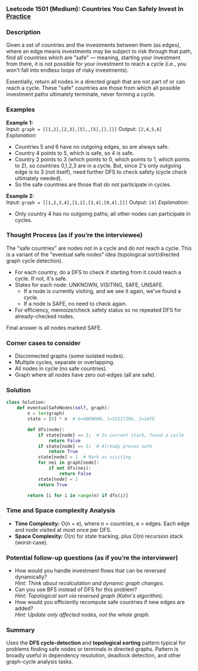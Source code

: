 ### Leetcode 1501 (Medium): Countries You Can Safely Invest In [Practice](https://leetcode.com/problems/countries-you-can-safely-invest-in)

### Description  
Given a set of countries and the investments between them (as edges), where an edge means investments may be subject to risk through that path, find all countries which are "safe" — meaning, starting your investment from there, it is not possible for your investment to reach a cycle (i.e., you won't fall into endless loops of risky investments).

Essentially, return all nodes in a directed graph that are not part of or can reach a cycle. These "safe" countries are those from which all possible investment paths ultimately terminate, never forming a cycle.

### Examples  
**Example 1:**  
Input: `graph = [[1,2],[2,3],[5],,[5],[],[]]`
Output: `[2,4,5,6]`
*Explanation:*
- Countries 5 and 6 have no outgoing edges, so are always safe.
- Country 4 points to 5, which is safe, so 4 is safe.
- Country 2 points to 3 (which points to 0, which points to 1, which points to 2), so countries 0,1,2,3 are in a cycle. But, since 2's only outgoing edge is to 3 (not itself), need further DFS to check safety (cycle check ultimately needed).
- So the safe countries are those that do not participate in cycles.

**Example 2:**  
Input: `graph = [[1,2,3,4],[1,2],[3,4],[0,4],[]]`
Output: `[4]`
*Explanation:*
- Only country 4 has no outgoing paths; all other nodes can participate in cycles.

### Thought Process (as if you’re the interviewee)  
The "safe countries" are nodes not in a cycle and do not reach a cycle. This is a variant of the "eventual safe nodes" idea (topological sort/directed graph cycle detection).
- For each country, do a DFS to check if starting from it could reach a cycle. If not, it's safe.
- States for each node: UNKNOWN, VISITING, SAFE, UNSAFE.
  - If a node is currently visiting, and we see it again, we've found a cycle.
  - If a node is SAFE, no need to check again.
- For efficiency, memoize/check safety status so no repeated DFS for already-checked nodes.

Final answer is all nodes marked SAFE.

### Corner cases to consider  
- Disconnected graphs (some isolated nodes).
- Multiple cycles, separate or overlapping.
- All nodes in cycle (no safe countries).
- Graph where all nodes have zero out-edges (all are safe).

### Solution

```python
class Solution:
    def eventualSafeNodes(self, graph):
        n = len(graph)
        state = [0] * n  # 0=UNKNOWN, 1=VISITING, 2=SAFE

        def dfs(node):
            if state[node] == 1:  # In current stack, found a cycle
                return False
            if state[node] == 2:  # Already proven safe
                return True
            state[node] = 1  # Mark as visiting
            for nei in graph[node]:
                if not dfs(nei):
                    return False
            state[node] = 2
            return True

        return [i for i in range(n) if dfs(i)]
```

### Time and Space complexity Analysis  
- **Time Complexity:** O(n + e), where n = countries, e = edges. Each edge and node visited at most once per DFS.
- **Space Complexity:** O(n) for state tracking, plus O(n) recursion stack (worst-case).

### Potential follow-up questions (as if you’re the interviewer)  
- How would you handle investment flows that can be reversed dynamically?  
  *Hint: Think about recalculation and dynamic graph changes.*
- Can you use BFS instead of DFS for this problem?  
  *Hint: Topological sort via reversed graph (Kahn's algorithm).* 
- How would you efficiently recompute safe countries if new edges are added?  
  *Hint: Update only affected nodes, not the whole graph.*

### Summary
Uses the **DFS cycle-detection** and **topological sorting** pattern typical for problems finding safe nodes or terminals in directed graphs. Pattern is broadly useful in dependency resolution, deadlock detection, and other graph-cycle analysis tasks.